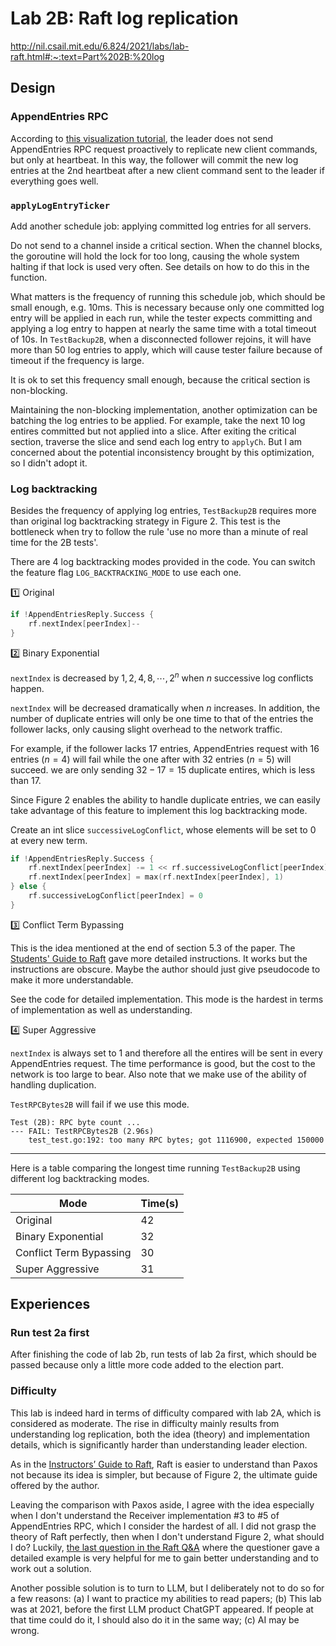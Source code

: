 # Lab 2B: Raft log replication

http://nil.csail.mit.edu/6.824/2021/labs/lab-raft.html#:~:text=Part%202B:%20log

## Design

### AppendEntries RPC

According to [this visualization tutorial](https://thesecretlivesofdata.com/raft/#replication), the leader does not send AppendEntries RPC request proactively to replicate new client commands, but only at heartbeat. In this way, the follower will commit the new log entries at the 2nd heartbeat after a new client command sent to the leader if everything goes well.

### `applyLogEntryTicker`

Add another schedule job: applying committed log entries for all servers.

Do not send to a channel inside a critical section. When the channel blocks, the goroutine will hold the lock for too long, causing the whole system halting if that lock is used very often. See details on how to do this in the function.

What matters is the frequency of running this schedule job, which should be small enough, e.g. 10ms. This is necessary because only one committed log entry will be applied in each run, while the tester expects committing and applying a log entry to happen at nearly the same time with a total timeout of 10s. In `TestBackup2B`, when a disconnected follower rejoins, it will have more than 50 log entries to apply, which will cause tester failure because of timeout if the frequency is large.

It is ok to set this frequency small enough, because the critical section is non-blocking.

Maintaining the non-blocking implementation, another optimization can be batching the log entries to be applied. For example, take the next 10 log entires committed but not applied into a slice. After exiting the critical section, traverse the slice and send each log entry to `applyCh`. But I am concerned about the potential inconsistency brought by this optimization, so I didn't adopt it.

### Log backtracking

Besides the frequency of applying log entries, `TestBackup2B` requires more than original log backtracking strategy in Figure 2. This test is the bottleneck when try to follow the rule 'use no more than a minute of real time for the 2B tests'.

There are 4 log backtracking modes provided in the code. You can switch the feature flag `LOG_BACKTRACKING_MODE` to use each one.

1️⃣ Original

```go
if !AppendEntriesReply.Success {
    rf.nextIndex[peerIndex]--
}
```

2️⃣ Binary Exponential

`nextIndex` is decreased by $1, 2, 4, 8, \cdots, 2^n$ when $n$ successive log conflicts happen.

`nextIndex` will be decreased dramatically when $n$ increases. In addition, the number of duplicate entries will only be one time to that of the entries the follower lacks, only causing slight overhead to the network traffic. 

For example, if the follower lacks $17$ entries, AppendEntries request with $16$ entries ($n = 4$) will fail while the one after with $32$ entries ($n = 5$) will succeed. we are only sending $32 - 17 = 15$ duplicate entires, which is less than $17$.

Since Figure 2 enables the ability to handle duplicate entries, we can easily take advantage of this feature to implement this log backtracking mode.

Create an int slice `successiveLogConflict`, whose elements will be set to 0 at every new term.

```go
if !AppendEntriesReply.Success {
    rf.nextIndex[peerIndex] -= 1 << rf.successiveLogConflict[peerIndex]
    rf.nextIndex[peerIndex] = max(rf.nextIndex[peerIndex], 1)
} else {
    rf.successiveLogConflict[peerIndex] = 0
}
```

3️⃣ Conflict Term Bypassing

This is the idea mentioned at the end of section 5.3 of the paper. The [Students' Guide to Raft](https://thesquareplanet.com/blog/students-guide-to-raft/#:~:text=accelerated%20log%20backtracking%20optimization) gave more detailed instructions. It works but the instructions are obscure. Maybe the author should just give pseudocode to make it more understandable.

See the code for detailed implementation. This mode is the hardest in terms of implementation as well as understanding.

4️⃣ Super Aggressive

`nextIndex` is always set to 1 and therefore all the entires will be sent in every AppendEntries request. The time performance is good, but the cost to the network is too large to bear. Also note that we make use of the ability of handling duplication.

`TestRPCBytes2B` will fail if we use this mode.

```
Test (2B): RPC byte count ...
--- FAIL: TestRPCBytes2B (2.96s)
    test_test.go:192: too many RPC bytes; got 1116900, expected 150000
```

---

Here is a table comparing the longest time running `TestBackup2B` using different log backtracking modes.

| Mode                    | Time(s) |
| ----------------------- | ------- |
| Original                | 42      |
| Binary Exponential      | 32      |
| Conflict Term Bypassing | 30      |
| Super Aggressive        | 31      |


## Experiences

### Run test 2a first
After finishing the code of lab 2b, run tests of lab 2a first, which should be passed because only a little more code added to the election part.

### Difficulty

This lab is indeed hard in terms of difficulty compared with lab 2A, which is considered as moderate. The rise in difficulty mainly results from understanding log replication, both the idea (theory) and implementation details, which is significantly harder than understanding leader election. 
  
As in the [Instructors’ Guide to Raft](https://thesquareplanet.com/blog/instructors-guide-to-raft/), Raft is easier to understand than Paxos not because its idea is simpler, but because of Figure 2, the ultimate guide offered by the author. 
  
Leaving the comparison with Paxos aside, I agree with the idea especially when I don't understand the Receiver implementation #3 to #5 of AppendEntries RPC, which I consider the hardest of all. I did not grasp the theory of Raft perfectly, then when I don't understand Figure 2, what should I do? Luckily, [the last question in the Raft Q&A](https://thesquareplanet.com/blog/raft-qa/) where the questioner gave a detailed example is very helpful for me to gain better understanding and to work out a solution. 

Another possible solution is to turn to LLM, but I deliberately not to do so for a few reasons: (a) I want to practice my abilities to read papers; (b) This lab was at 2021, before the first LLM product ChatGPT appeared. If people at that time could do it, I should also do it in the same way; (c) AI may be wrong.

